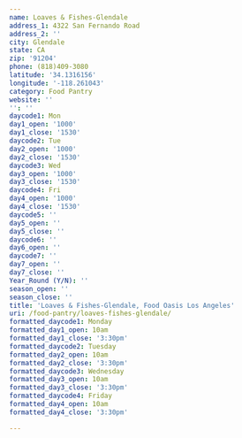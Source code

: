 ```yaml
---
name: Loaves & Fishes-Glendale
address_1: 4322 San Fernando Road
address_2: ''
city: Glendale
state: CA
zip: '91204'
phone: (818)409-3080
latitude: '34.1316156'
longitude: '-118.261043'
category: Food Pantry
website: ''
'': ''
daycode1: Mon
day1_open: '1000'
day1_close: '1530'
daycode2: Tue
day2_open: '1000'
day2_close: '1530'
daycode3: Wed
day3_open: '1000'
day3_close: '1530'
daycode4: Fri
day4_open: '1000'
day4_close: '1530'
daycode5: ''
day5_open: ''
day5_close: ''
daycode6: ''
day6_open: ''
daycode7: ''
day7_open: ''
day7_close: ''
Year_Round (Y/N): ''
season_open: ''
season_close: ''
title: 'Loaves & Fishes-Glendale, Food Oasis Los Angeles'
uri: /food-pantry/loaves-fishes-glendale/
formatted_daycode1: Monday
formatted_day1_open: 10am
formatted_day1_close: '3:30pm'
formatted_daycode2: Tuesday
formatted_day2_open: 10am
formatted_day2_close: '3:30pm'
formatted_daycode3: Wednesday
formatted_day3_open: 10am
formatted_day3_close: '3:30pm'
formatted_daycode4: Friday
formatted_day4_open: 10am
formatted_day4_close: '3:30pm'

---
```

